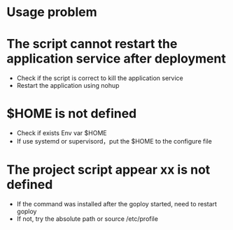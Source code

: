 # Usage problem

# The script cannot restart the application service after deployment

- Check if the script is correct to kill the application service
- Restart the application using nohup

# $HOME is not defined

- Check if exists Env var $HOME
- If use systemd or supervisord，put the $HOME to the configure file

# The project script appear xx is not defined

- If the command was installed after the goploy started, need to restart goploy
- If not, try the absolute path or source /etc/profile